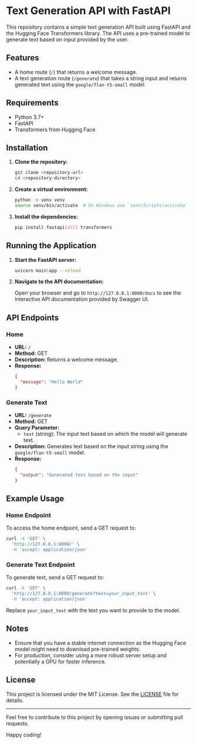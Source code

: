# Text Generation API with FastAPI

This repository contains a simple text generation API built using FastAPI and the Hugging Face Transformers library. The API uses a pre-trained model to generate text based on input provided by the user.

## Features

- A home route (`/`) that returns a welcome message.
- A text generation route (`/generate`) that takes a string input and returns generated text using the `google/flan-t5-small` model.

## Requirements

- Python 3.7+
- FastAPI
- Transformers from Hugging Face

## Installation

1. **Clone the repository:**

    ```bash
    git clone <repository-url>
    cd <repository-directory>
    ```

2. **Create a virtual environment:**

    ```bash
    python -m venv venv
    source venv/bin/activate  # On Windows use `venv\Scripts\activate`
    ```

3. **Install the dependencies:**

    ```bash
    pip install fastapi[all] transformers
    ```

## Running the Application

1. **Start the FastAPI server:**

    ```bash
    uvicorn main:app --reload
    ```

2. **Navigate to the API documentation:**

    Open your browser and go to `http://127.0.0.1:8000/docs` to see the interactive API documentation provided by Swagger UI.

## API Endpoints

### Home

- **URL:** `/`
- **Method:** GET
- **Description:** Returns a welcome message.
- **Response:**
  ```json
  {
    "message": "Hello World"
  }
  ```

### Generate Text

- **URL:** `/generate`
- **Method:** GET
- **Query Parameter:**
  - `text` (string): The input text based on which the model will generate text.
- **Description:** Generates text based on the input string using the `google/flan-t5-small` model.
- **Response:**
  ```json
  {
    "output": "Generated text based on the input"
  }
  ```

## Example Usage

### Home Endpoint

To access the home endpoint, send a GET request to:

```bash
curl -X 'GET' \
  'http://127.0.0.1:8000/' \
  -H 'accept: application/json'
```

### Generate Text Endpoint

To generate text, send a GET request to:

```bash
curl -X 'GET' \
  'http://127.0.0.1:8000/generate?text=your_input_text' \
  -H 'accept: application/json'
```

Replace `your_input_text` with the text you want to provide to the model.

## Notes

- Ensure that you have a stable internet connection as the Hugging Face model might need to download pre-trained weights.
- For production, consider using a more robust server setup and potentially a GPU for faster inference.

## License

This project is licensed under the MIT License. See the [LICENSE](LICENSE) file for details.

---

Feel free to contribute to this project by opening issues or submitting pull requests.

Happy coding!
